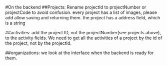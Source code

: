 #On the backend
##Projects:
Rename projectId to projectNumber or projectCode to avoid confusion.
every project has a list of images, please add allow saving and returning them.
the project has a address field, which is a string


##activities:
add the project ID, not the projectNumber(see projects above), to the activity fields.
We need to get all the activities of a project by the id of the project, not by the projectId.


##organizations: 
we look at the interface when the backend is ready for them.